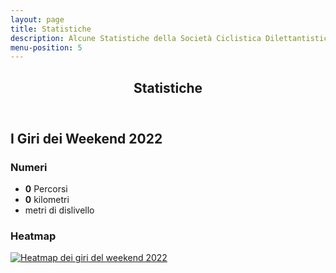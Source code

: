 ```yaml
---
layout: page
title: Statistiche
description: Alcune Statistiche della Società Ciclistica Dilettantistica Fanese.
menu-position: 5
---
```


<div id="main" class="alt">
  <section id="statistiche">
    <div class="inner">
      <header class="major">
        <h1>Statistiche</h1>
      </header>
      <h2 id="content">I Giri dei Weekend 2022</h2>
      <div class="row">
        <div class="6u 12u$(small)">
          <h3>Numeri</h3>
          <ul class="alt counters">
            <li><strong class="counter" data-TargetNum="91" data-Speed="1500">0</strong> Percorsi</li>
            <li><strong class="counter" data-TargetNum="8518" data-Speed="1500">0</strong> kilometri</li>
            <li><strong class="counter" data-TargetNum="82848" data-Speed="1500"></strong> metri di dislivello</li>
          </ul>
        </div>
        <div class="6u$ 12u$(small)">
          <h3>Heatmap</h3>
          <span class="image fit">
            <a href="{% link assets/images/heatmap 2022.png %}" target="_blank">
              <img src="{% link assets/images/heatmap 2022.png %}" alt="Heatmap dei giri del weekend 2022" />
            </a>
          </span>
        </div>
      </div>
    </div>
  </section>
</div>
